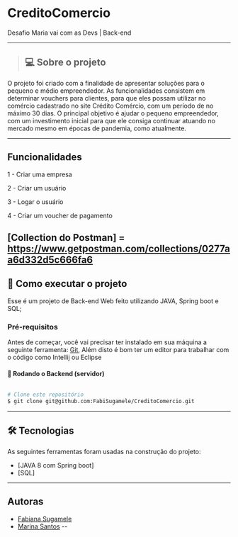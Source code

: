 # CreditoComercio
Desafio Maria vai com as Devs | Back-end
_____
>## 💻  Sobre o projeto
O projeto foi criado com a finalidade de apresentar soluções para o pequeno e médio empreendedor. As funcionalidades consistem em determinar vouchers para clientes, para 
 que eles possam utilizar no comércio cadastrado no site Crédito Comércio, com um período de no máximo 30 dias. O principal objetivo é ajudar o pequeno empreendedor, com um 
 investimento inicial para que ele consiga continuar atuando no mercado mesmo em épocas de pandemia, como atualmente.

---

## Funcionalidades
 1 - Criar uma empresa 
 
 2 - Criar um usuário
 
 3 - Logar o usuário
 
 4 - Criar um voucher de pagamento
 
[Collection do Postman] = 
https://www.getpostman.com/collections/0277aa6d332d5c666fa6 
---

## 🚀 Como executar o projeto

Esse é um projeto de Back-end Web feito utilizando JAVA, Spring boot e SQL; 



### Pré-requisitos

Antes de começar, você vai precisar ter instalado em sua máquina a seguinte ferramenta:
[Git](https://git-scm.com),
Além disto é bom ter um editor para trabalhar com o código como Intellij ou Eclipse


#### 🎲 Rodando o Backend (servidor)

```bash

# Clone este repositório
$ git clone git@github.com:FabiSugamele/CreditoComercio.git

```
---


## 🛠 Tecnologias

As seguintes ferramentas foram usadas na construção do projeto:

 - [JAVA 8 com Spring boot]
- [SQL]
---

## Autoras

- [Fabiana Sugamele](https://www.linkedin.com/in/fabianalimasugamele/)
- [Marina Santos](https://www.linkedin.com/in/marinaisabel/)
--

